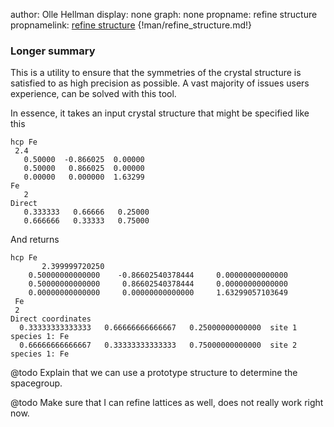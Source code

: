 author: Olle Hellman
display: none
graph: none
propname: refine structure
propnamelink: <a href="../program/refine_structure.html">refine structure</a>
{!man/refine_structure.md!}

### Longer summary

This is a utility to ensure that the symmetries of the crystal structure is satisfied to as high precision as possible. A vast majority of issues users experience, can be solved with this tool.

In essence, it takes an input crystal structure that might be specified like this

```
hcp Fe
 2.4
   0.50000  -0.866025  0.00000
   0.50000   0.866025  0.00000
   0.00000   0.000000  1.63299
Fe
   2
Direct
   0.333333   0.66666   0.25000
   0.666666   0.33333   0.75000
```

And returns

```
hcp Fe
       2.399999720250
    0.50000000000000    -0.86602540378444     0.00000000000000
    0.50000000000000     0.86602540378444     0.00000000000000
    0.00000000000000     0.00000000000000     1.63299057103649
 Fe
 2
Direct coordinates
  0.33333333333333   0.66666666666667   0.25000000000000  site 1 species 1: Fe
  0.66666666666667   0.33333333333333   0.75000000000000  site 2 species 1: Fe
```

@todo Explain that we can use a prototype structure to determine the spacegroup.

@todo Make sure that I can refine lattices as well, does not really work right now.
